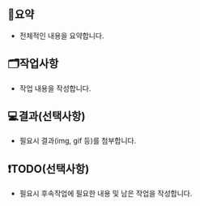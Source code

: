 ## 🔑요약
- 전체적인 내용을 요약합니다.

## 🗂️작업사항
- 작업 내용을 작성합니다.

## 💻결과(선택사항)
- 필요시 결과(img, gif 등)를 첨부합니다.

## ❗TODO(선택사항)
- 필요시 후속작업에 필요한 내용 및 남은 작업을 작성합니다.

